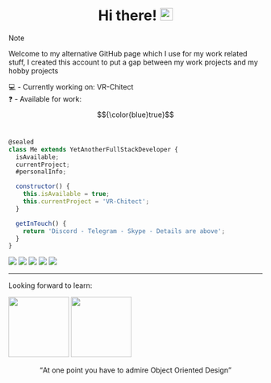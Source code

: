 
<div align="center">
   <h1>Hi there! <img src="https://media.giphy.com/media/hvRJCLFzcasrR4ia7z/giphy.gif" width="25px"> </h1>
</div>

> [!NOTE]
> Welcome to my alternative GitHub page which I use for my work related stuff, I created this account to put a gap between my work projects and my hobby projects

💻 - Currently working on: VR-Chitect <br/>
❓ - Available for work: 
$${\color{blue}true}$$ 
<br/>


```javascript
@sealed
class Me extends YetAnotherFullStackDeveloper {
  isAvailable;
  currentProject;
  #personalInfo;

  constructor() {
    this.isAvailable = true;
    this.currentProject = 'VR-Chitect';
  }

  getInTouch() {
    return 'Discord - Telegram - Skype - Details are above';
  }
}
```

<div>
       <img src="https://img.shields.io/badge/Code-JavaScript-informational?style=flat&logo=javascript&color=F7DF1E" />
       <img src="https://img.shields.io/badge/Code-TypeScript-informational?style=flat&logo=typescript&color=3178C6"/>
       <img src="https://img.shields.io/badge/Framework-Next.js-informational?style=flat&logo=next.js&color=000000" />
       <img src="https://img.shields.io/badge/Library-React-informational?style=flat&logo=react&color=61DAFB"/>
       <img src="https://img.shields.io/badge/Framework-.NET-informational?style=flat&logo=dotnet&color=512BD4"/>
</div>
<hr />
<div>
      <p>Looking forward to learn:</p>
      <img src="https://cdn.worldvectorlogo.com/logos/go-logo-1.svg" style="width: 120px; height: 120px" />
      <img src="https://rustacean.net/assets/rustacean-flat-happy.png" style="width: 120px; height: 120px" />

  
</div>
  <p align="center"><q>At one point you have to admire Object Oriented Design</q></p>

<!---
BiggestAmir/BiggestAmir is a ✨ special ✨ repository because its `README.md` (this file) appears on your GitHub profile.
You can click the Preview link to take a look at your changes.
--->
  
